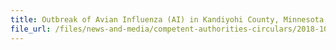 ```yaml
---
title: Outbreak of Avian Influenza (AI) in Kandiyohi County, Minnesota, USA 
file_url: /files/news-and-media/competent-authorities-circulars/2018-10-24-CA.pdf
---
```

